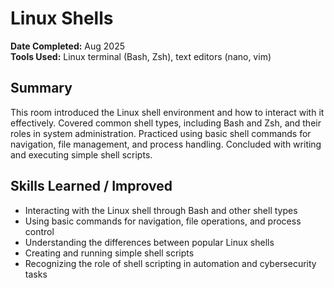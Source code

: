 # Linux Shells

**Date Completed:** Aug 2025  
**Tools Used:** Linux terminal (Bash, Zsh), text editors (nano, vim)

## Summary
This room introduced the Linux shell environment and how to interact with it effectively. Covered common shell types, including Bash and Zsh, and their roles in system administration. Practiced using basic shell commands for navigation, file management, and process handling. Concluded with writing and executing simple shell scripts.

## Skills Learned / Improved
- Interacting with the Linux shell through Bash and other shell types
- Using basic commands for navigation, file operations, and process control
- Understanding the differences between popular Linux shells
- Creating and running simple shell scripts
- Recognizing the role of shell scripting in automation and cybersecurity tasks
